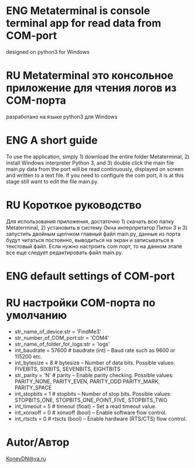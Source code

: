 # ENG Metaterminal is console terminal app for read data from COM-port
designed on python3 for Windows
# RU Metaterminal это консольное приложение для чтения логов из COM-порта
разработано на языке python3 для Windows

# ENG A short guide 
To use the application, simply 1) download the entire folder Metaterminal, 2) install Windows interpreter Python 3, and 3) double click the main file main.py data from the port will be read continuously, displayed on screen and written to a text file. If you need to configure the com port, it is at this stage still want to edit the file main.py.

# RU Короткое руководство 
Для использования приложения, достаточно 1) скачать всю папку Metaterminal, 2) установить в систему Окна интерпретатор Питон 3 и 3) запустить двойным щелчком главный файл main.py, данные из порта будут читаться постоянно, выводиться на экран и записываться в текстовый файл. Если нужно настроить com порт, то на данном этапе все еще следует редактировать файл main.py. 

# ENG default settings of COM-port
# RU настройки COM-порта по умолчанию 
- str_name_of_device:str = 'FindMe3'
- str_number_of_COM_port:str = 'COM4'
- str_name_of_folder_for_logs:str = 'logs'
- int_baudrate = 57600  # baudrate (int) – Baud rate such as 9600 or 115200 etc.
- int_bytesize = 8  # bytesize – Number of data bits. Possible values: FIVEBITS, SIXBITS, SEVENBITS, EIGHTBITS
- str_parity = 'N'  # parity – Enable parity checking. Possible values: PARITY_NONE, PARITY_EVEN, PARITY_ODD PARITY_MARK, PARITY_SPACE
- int_stopbits = 1  # stopbits – Number of stop bits. Possible values: STOPBITS_ONE, STOPBITS_ONE_POINT_FIVE, STOPBITS_TWO
- int_timeout = 5   # timeout (float) – Set a read timeout value.
- int_xonxoff = 0   # xonxoff (bool) – Enable software flow control.
- int_rtscts = 0    # rtscts (bool) – Enable hardware (RTS/CTS) flow control.

# Autor/Автор
KonevDN@ya.ru 